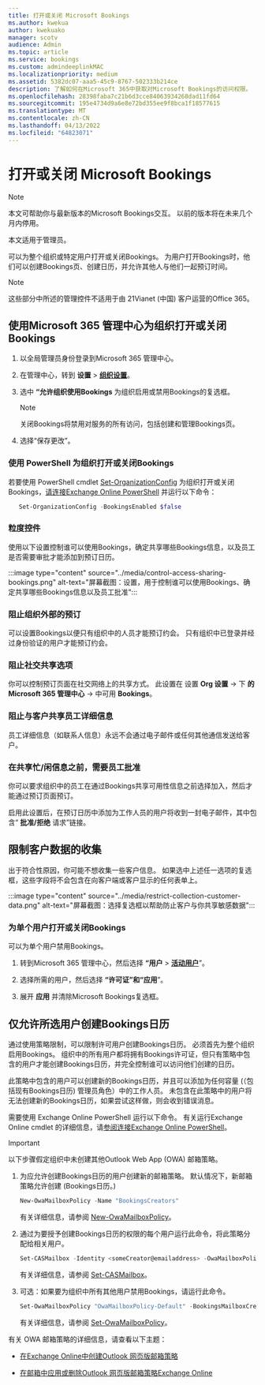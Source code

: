 ```yaml
---
title: 打开或关闭 Microsoft Bookings
ms.author: kwekua
author: kwekuako
manager: scotv
audience: Admin
ms.topic: article
ms.service: bookings
ms.custom: admindeeplinkMAC
ms.localizationpriority: medium
ms.assetid: 5382dc07-aaa5-45c9-8767-502333b214ce
description: 了解如何在Microsoft 365中获取对Microsoft Bookings的访问权限。
ms.openlocfilehash: 28398faba7c21b6d3cce84063934268dad11fd64
ms.sourcegitcommit: 195e4734d9a6e8e72bd355ee9f8bca1f18577615
ms.translationtype: MT
ms.contentlocale: zh-CN
ms.lasthandoff: 04/13/2022
ms.locfileid: "64823071"
---
```

# <a name="turn-microsoft-bookings-on-or-off"></a>打开或关闭 Microsoft Bookings

> [!NOTE]
> 本文可帮助你与最新版本的Microsoft Bookings交互。 以前的版本将在未来几个月内停用。

本文适用于管理员。 

可以为整个组织或特定用户打开或关闭Bookings。 为用户打开Bookings时，他们可以创建Bookings页、创建日历，并允许其他人与他们一起预订时间。

> [!NOTE]
> 这些部分中所述的管理控件不适用于由 21Vianet (中国) 客户运营的Office 365。

## <a name="turn-bookings-on-or-off-for-your-organization-using-the-microsoft-365-admin-center"></a>使用Microsoft 365 管理中心为组织打开或关闭Bookings

1. 以全局管理员身份登录到Microsoft 365 管理中心。

2. 在管理中心，转到 **设置** \> <a href="https://go.microsoft.com/fwlink/p/?linkid=2053743" target="_blank">**组织设置**</a>。

3. 选中 **“允许组织使用Bookings** 为组织启用或禁用Bookings的复选框。

   > [!NOTE]
   > 关闭Bookings将禁用对服务的所有访问，包括创建和管理Bookings页。

4. 选择“保存更改”。

### <a name="turn-bookings-on-or-off-for-your-organization-using-powershell"></a>使用 PowerShell 为组织打开或关闭Bookings

若要使用 PowerShell cmdlet [Set-OrganizationConfig](/powershell/module/exchange/set-organizationconfig) 为组织打开或关闭Bookings，[请连接Exchange Online PowerShell](/powershell/exchange/connect-to-exchange-online-powershell) 并运行以下命令：

```PowerShell
   Set-OrganizationConfig -BookingsEnabled $false
```

### <a name="granular-controls"></a>粒度控件

使用以下设置控制谁可以使用Bookings，确定共享哪些Bookings信息，以及员工是否需要审批才能添加到预订日历。

:::image type="content" source="../media/control-access-sharing-bookings.png" alt-text="屏幕截图：设置，用于控制谁可以使用Bookings、确定共享哪些Bookings信息以及员工批准":::

### <a name="block-bookings-from-outside-your-organization"></a>阻止组织外部的预订

可以设置Bookings以便只有组织中的人员才能预订约会。 只有组织中已登录并经过身份验证的用户才能预订约会。

### <a name="block-social-sharing-options"></a>阻止社交共享选项

你可以控制预订页面在社交网络上的共享方式。 此设置在 设置 **Org 设置** -> 下 **的Microsoft 365 管理中心** -> 中可用 **Bookings**。

### <a name="block-sharing-staff-details-with-customers"></a>阻止与客户共享员工详细信息

员工详细信息（如联系人信息）永远不会通过电子邮件或任何其他通信发送给客户。

### <a name="require-staff-approvals-before-sharing-freebusy-information"></a>在共享忙/闲信息之前，需要员工批准

你可以要求组织中的员工在通过Bookings共享可用性信息之前选择加入，然后才能通过预订页面预订。

启用此设置后，在预订日历中添加为工作人员的用户将收到一封电子邮件，其中包含“ **批准/拒绝** 请求”链接。

## <a name="restrict-collection-of-customer-data"></a>限制客户数据的收集

出于符合性原因，你可能不想收集一些客户信息。 如果选中上述任一选项的复选框，这些字段将不会包含在向客户端或客户显示的任何表单上。

:::image type="content" source="../media/restrict-collection-customer-data.png" alt-text="屏幕截图：选择复选框以帮助防止客户与你共享敏感数据":::

### <a name="turn-bookings-on-or-off-for-individual-users"></a>为单个用户打开或关闭Bookings

可以为单个用户禁用Bookings。

1. 转到Microsoft 365 管理中心，然后选择 **“用户** \> <a href="https://go.microsoft.com/fwlink/p/?linkid=834822" target="_blank">**活动用户**</a>”。

1. 选择所需的用户，然后选择 **“许可证”和“应用**”。

1. 展开 **应用** 并清除Microsoft Bookings复选框。

## <a name="allow-only-selected-users-to-create-bookings-calendars"></a>仅允许所选用户创建Bookings日历

通过使用策略限制，可以限制许可用户创建Bookings日历。 必须首先为整个组织启用Bookings。 组织中的所有用户都将拥有Bookings许可证，但只有策略中包含的用户才能创建Bookings日历，并完全控制谁可以访问他们创建的日历。

此策略中包含的用户可以创建新的Bookings日历，并且可以添加为任何容量 (（包括现有Bookings日历) 管理员角色）中的工作人员。 未包含在此策略中的用户将无法创建新的Bookings日历，如果尝试这样做，则会收到错误消息。

需要使用 Exchange Online PowerShell 运行以下命令。 有关运行Exchange Online cmdlet 的详细信息，请[参阅连接Exchange Online PowerShell](/powershell/exchange/connect-to-exchange-online-powershell)。

> [!IMPORTANT]
> 以下步骤假定组织中未创建其他Outlook Web App (OWA) 邮箱策略。

1. 为应允许创建Bookings日历的用户创建新的邮箱策略。 默认情况下，新邮箱策略允许创建 (Bookings日历。) 

   ```PowerShell
   New-OwaMailboxPolicy -Name "BookingsCreators"
   ```

   有关详细信息，请参阅 [New-OwaMailboxPolicy](/powershell/module/exchange/new-owamailboxpolicy)。

2. 通过为要授予创建Bookings日历的权限的每个用户运行此命令，将此策略分配给相关用户。

   ```PowerShell
   Set-CASMailbox -Identity <someCreator@emailaddress> -OwaMailboxPolicy "BookingsCreators"
   ```

   有关详细信息，请参阅 [Set-CASMailbox](/powershell/module/exchange/set-casmailbox)。

3. 可选：如果要为组织中所有其他用户禁用Bookings，请运行此命令。

   ```PowerShell
   Set-OwaMailboxPolicy "OwaMailboxPolicy-Default" -BookingsMailboxCreationEnabled:$false
   ```

   有关详细信息，请参阅 [Set-OwaMailboxPolicy](/powershell/module/exchange/set-owamailboxpolicy)。

有关 OWA 邮箱策略的详细信息，请查看以下主题：

- [在Exchange Online中创建Outlook 网页版邮箱策略](/exchange/clients-and-mobile-in-exchange-online/outlook-on-the-web/create-outlook-web-app-mailbox-policy)

- [在邮箱中应用或删除Outlook 网页版邮箱策略Exchange Online](/exchange/clients-and-mobile-in-exchange-online/outlook-on-the-web/create-outlook-web-app-mailbox-policy)
